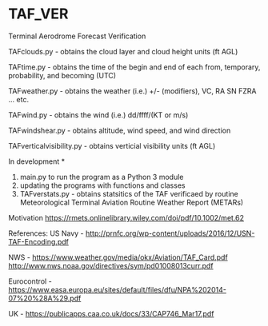 # TAF_VER
Terminal Aerodrome Forecast Verification


TAFclouds.py - obtains the cloud layer and cloud height units (ft AGL)

TAFtime.py - obtains the time of the begin and end of each from, temporary, probability, and becoming (UTC)

TAFweather.py - obtains the weather (i.e.) +/- (modifiers), VC, RA SN FZRA ... etc. 

TAFwind.py - obtains the wind (i.e.) dd/ffff/(KT or m/s)  

TAFwindshear.py - obtains altitude, wind speed, and wind direction 

TAFverticalvisibility.py - obtains verticial visibility units (ft AGL)

In development * 
1. main.py to run the program as a Python 3 module 
2. updating the programs with functions and classes 
3. TAFverstats.py - obtains statsitics of the TAF verificaed by routine Meteorological Terminal Aviation Routine Weather Report (METARs) 

Motivation
https://rmets.onlinelibrary.wiley.com/doi/pdf/10.1002/met.62


References:
US Navy - http://prnfc.org/wp-content/uploads/2016/12/USN-TAF-Encoding.pdf

NWS - https://www.weather.gov/media/okx/Aviation/TAF_Card.pdf
      http://www.nws.noaa.gov/directives/sym/pd01008013curr.pdf

Eurocontrol - https://www.easa.europa.eu/sites/default/files/dfu/NPA%202014-07%20%28A%29.pdf

UK - https://publicapps.caa.co.uk/docs/33/CAP746_Mar17.pdf     
 
